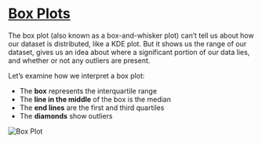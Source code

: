 # [Box Plots](https://www.codecademy.com/paths/visualize-data-with-python/tracks/advanced-graphing-in-python/modules/seaborn-dvp/lessons/seaborn-distributions/exercises/box-plots-i)
The box plot (also known as a box-and-whisker plot) can’t tell us about how our dataset is distributed, like a KDE plot. But it shows us the range of our dataset, gives us an idea about where a significant portion of our data lies, and whether or not any outliers are present.

Let’s examine how we interpret a box plot:
* The **box** represents the interquartile range
* The **line in the middle** of the box is the median
* The **end lines** are the first and third quartiles
* The **diamonds** show outliers

![Box Plot](https://content.codecademy.com/courses/updated_images/box-plot-white_Updated_1.svg)

